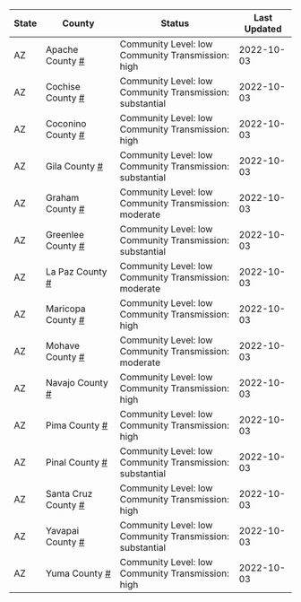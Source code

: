 State | County | Status | Last Updated
--- | --- | --- | --- 
AZ | Apache County <a href="#apache_county">#</a> | <a name="apache_county"></a>Community Level: low<br/>Community Transmission: high | 2022-10-03
AZ | Cochise County <a href="#cochise_county">#</a> | <a name="cochise_county"></a>Community Level: low<br/>Community Transmission: substantial | 2022-10-03
AZ | Coconino County <a href="#coconino_county">#</a> | <a name="coconino_county"></a>Community Level: low<br/>Community Transmission: high | 2022-10-03
AZ | Gila County <a href="#gila_county">#</a> | <a name="gila_county"></a>Community Level: low<br/>Community Transmission: substantial | 2022-10-03
AZ | Graham County <a href="#graham_county">#</a> | <a name="graham_county"></a>Community Level: low<br/>Community Transmission: moderate | 2022-10-03
AZ | Greenlee County <a href="#greenlee_county">#</a> | <a name="greenlee_county"></a>Community Level: low<br/>Community Transmission: substantial | 2022-10-03
AZ | La Paz County <a href="#la_paz_county">#</a> | <a name="la_paz_county"></a>Community Level: low<br/>Community Transmission: moderate | 2022-10-03
AZ | Maricopa County <a href="#maricopa_county">#</a> | <a name="maricopa_county"></a>Community Level: low<br/>Community Transmission: high | 2022-10-03
AZ | Mohave County <a href="#mohave_county">#</a> | <a name="mohave_county"></a>Community Level: low<br/>Community Transmission: moderate | 2022-10-03
AZ | Navajo County <a href="#navajo_county">#</a> | <a name="navajo_county"></a>Community Level: low<br/>Community Transmission: high | 2022-10-03
AZ | Pima County <a href="#pima_county">#</a> | <a name="pima_county"></a>Community Level: low<br/>Community Transmission: high | 2022-10-03
AZ | Pinal County <a href="#pinal_county">#</a> | <a name="pinal_county"></a>Community Level: low<br/>Community Transmission: substantial | 2022-10-03
AZ | Santa Cruz County <a href="#santa_cruz_county">#</a> | <a name="santa_cruz_county"></a>Community Level: low<br/>Community Transmission: high | 2022-10-03
AZ | Yavapai County <a href="#yavapai_county">#</a> | <a name="yavapai_county"></a>Community Level: low<br/>Community Transmission: substantial | 2022-10-03
AZ | Yuma County <a href="#yuma_county">#</a> | <a name="yuma_county"></a>Community Level: low<br/>Community Transmission: high | 2022-10-03

